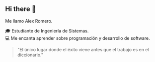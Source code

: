 ## Hi there 👋

Me llamo Alex Romero.

🎓 Estudiante de Ingeniería de Sistemas.  
💻 Me encanta aprender sobre programación y desarrollo de software.

> "El único lugar donde el éxito viene antes que el trabajo es en el diccionario."
